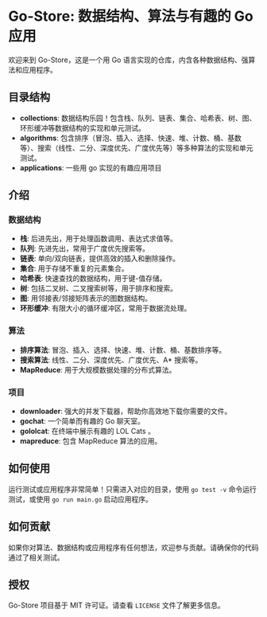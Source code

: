 # Go-Store: 数据结构、算法与有趣的 Go 应用

欢迎来到 Go-Store，这是一个用 Go 语言实现的仓库，内含各种数据结构、强算法和应用程序。

## 目录结构

- **collections**: 数据结构乐园！包含栈、队列、链表、集合、哈希表、树、图、环形缓冲等数据结构的实现和单元测试。
- **algorithms**: 包含排序（冒泡、插入、选择、快速、堆、计数、桶、基数等）、搜索（线性、二分、深度优先、广度优先等）等多种算法的实现和单元测试。
- **applications**: 一些用 go 实现的有趣应用项目

## 介绍

### 数据结构

- **栈**: 后进先出，用于处理函数调用、表达式求值等。
- **队列**: 先进先出，常用于广度优先搜索等。
- **链表**: 单向/双向链表，提供高效的插入和删除操作。
- **集合**: 用于存储不重复的元素集合。
- **哈希表**: 快速查找的数据结构，用于键-值存储。
- **树**: 包括二叉树、二叉搜索树等，用于排序和搜索。
- **图**: 用邻接表/邻接矩阵表示的图数据结构。
- **环形缓冲**: 有限大小的循环缓冲区，常用于数据流处理。

### 算法

- **排序算法**: 冒泡、插入、选择、快速、堆、计数、桶、基数排序等。
- **搜索算法**: 线性、二分、深度优先、广度优先、A\* 搜索等。
- **MapReduce**: 用于大规模数据处理的分布式算法。

### 项目

- **downloader**: 强大的并发下载器，帮助你高效地下载你需要的文件。
- **gochat**: 一个简单而有趣的 Go 聊天室。
- **gololcat**: 在终端中展示有趣的 LOL Cats 。
- **mapreduce**: 包含 MapReduce 算法的应用。

## 如何使用

运行测试或应用程序非常简单！只需进入对应的目录，使用 `go test -v` 命令运行测试，或使用 `go run main.go` 启动应用程序。

## 如何贡献

如果你对算法、数据结构或应用程序有任何想法，欢迎参与贡献。请确保你的代码通过了相关测试。

## 授权

Go-Store 项目基于 MIT 许可证。请查看 `LICENSE` 文件了解更多信息。
